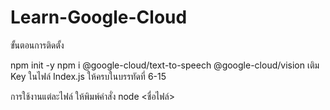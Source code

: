 ﻿# Learn-Google-Cloud

ขั้นตอนการติดตั้ง

npm init -y 
npm i @google-cloud/text-to-speech @google-cloud/vision
เติม Key ในไฟล์ Index.js ให้ครบในบรรทัดที่ 6-15

การใช้งานแต่ละไฟล์ ให้พิมพ์คำสั่ง node <ชื่อไฟล์>
